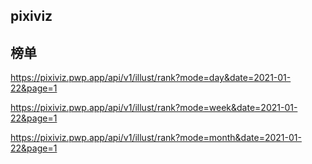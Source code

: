 ## pixiviz

## 榜单

https://pixiviz.pwp.app/api/v1/illust/rank?mode=day&date=2021-01-22&page=1

https://pixiviz.pwp.app/api/v1/illust/rank?mode=week&date=2021-01-22&page=1

https://pixiviz.pwp.app/api/v1/illust/rank?mode=month&date=2021-01-22&page=1